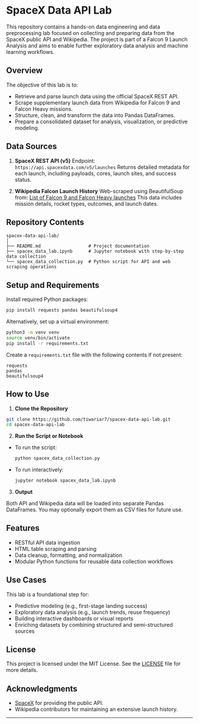 # SpaceX Data API Lab

This repository contains a hands-on data engineering and data preprocessing lab focused on collecting and preparing data from the SpaceX public API and Wikipedia. The project is part of a Falcon 9 Launch Analysis and aims to enable further exploratory data analysis and machine learning workflows.

## Overview

The objective of this lab is to:

* Retrieve and parse launch data using the official SpaceX REST API.
* Scrape supplementary launch data from Wikipedia for Falcon 9 and Falcon Heavy missions.
* Structure, clean, and transform the data into Pandas DataFrames.
* Prepare a consolidated dataset for analysis, visualization, or predictive modeling.

## Data Sources

1. **SpaceX REST API (v5)**
   Endpoint: `https://api.spacexdata.com/v5/launches`
   Returns detailed metadata for each launch, including payloads, cores, launch sites, and success status.

2. **Wikipedia Falcon Launch History**
   Web-scraped using BeautifulSoup from:
   [List of Falcon 9 and Falcon Heavy launches](https://en.wikipedia.org/wiki/List_of_Falcon_9_and_Falcon_Heavy_launches)
   This data includes mission details, rocket types, outcomes, and launch dates.

## Repository Contents

```
spacex-data-api-lab/
│
├── README.md                  # Project documentation
├── spacex_data_lab.ipynb      # Jupyter notebook with step-by-step data collection
└── spacex_data_collection.py  # Python script for API and web scraping operations
```

## Setup and Requirements

Install required Python packages:

```bash
pip install requests pandas beautifulsoup4
```

Alternatively, set up a virtual environment:

```bash
python3 -m venv venv
source venv/bin/activate
pip install -r requirements.txt
```

Create a `requirements.txt` file with the following contents if not present:

```
requests
pandas
beautifulsoup4
```

## How to Use

1. **Clone the Repository**

```bash
git clone https://github.com/tiwariar7/spacex-data-api-lab.git
cd spacex-data-api-lab
```

2. **Run the Script or Notebook**

* To run the script:

  ```bash
  python spacex_data_collection.py
  ```

* To run interactively:

  ```bash
  jupyter notebook spacex_data_lab.ipynb
  ```

3. **Output**

Both API and Wikipedia data will be loaded into separate Pandas DataFrames. You may optionally export them as CSV files for future use.

## Features

* RESTful API data ingestion
* HTML table scraping and parsing
* Data cleanup, formatting, and normalization
* Modular Python functions for reusable data collection workflows

## Use Cases

This lab is a foundational step for:

* Predictive modeling (e.g., first-stage landing success)
* Exploratory data analysis (e.g., launch trends, reuse frequency)
* Building interactive dashboards or visual reports
* Enriching datasets by combining structured and semi-structured sources

## License

This project is licensed under the MIT License. See the [LICENSE](LICENSE) file for more details.

## Acknowledgments

* [SpaceX](https://github.com/r-spacex/SpaceX-API) for providing the public API.
* Wikipedia contributors for maintaining an extensive launch history.

---
